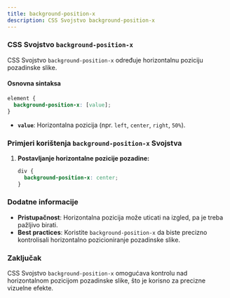 ```yaml
---
title: background-position-x
description: CSS Svojstvo background-position-x
---
```


### CSS Svojstvo `background-position-x`

CSS Svojstvo `background-position-x` određuje horizontalnu poziciju pozadinske slike.

#### Osnovna sintaksa

```css
element {
  background-position-x: [value];
}
```

- **`value`**: Horizontalna pozicija (npr. `left`, `center`, `right`, `50%`).

### Primjeri korištenja `background-position-x` Svojstva

1. **Postavljanje horizontalne pozicije pozadine:**

   ```css
   div {
     background-position-x: center;
   }
   ```

### Dodatne informacije

- **Pristupačnost**: Horizontalna pozicija može uticati na izgled, pa je treba pažljivo birati.
- **Best practices**: Koristite `background-position-x` da biste precizno kontrolisali horizontalno pozicioniranje pozadinske slike.

### Zaključak

CSS Svojstvo `background-position-x` omogućava kontrolu nad horizontalnom pozicijom pozadinske slike, što je korisno za precizne vizuelne efekte.

